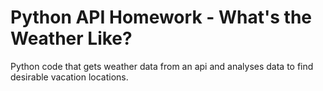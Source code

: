 # Python API Homework - What's the Weather Like?

Python code that gets weather data from an api and analyses data to find desirable vacation locations.

